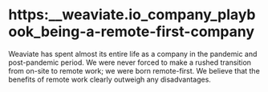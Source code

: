 # https:\_\_weaviate.io_company_playbook_being-a-remote-first-company

Weaviate has spent almost its entire life as a company in the pandemic and post-pandemic period. We were never forced to make a rushed transition from on-site to remote work; we were born remote-first. We believe that the benefits of remote work clearly outweigh any disadvantages.
